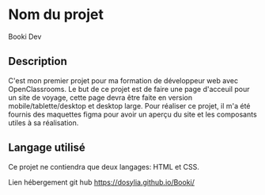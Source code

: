 # Nom du projet
Booki Dev

## Description
C'est mon premier projet pour ma formation de développeur web avec OpenClassrooms. Le but de ce projet est de faire une page d'acceuil pour un site de voyage, cette page devra être faite en version mobile/tablette/desktop et desktop large. Pour réaliser ce projet, il m'a été fournis des maquettes figma pour avoir un aperçu du site et les composants utiles à sa réalisation.

## Langage utilisé
Ce projet ne contiendra que deux langages: HTML et CSS.

Lien hébergement git hub
https://dosylia.github.io/Booki/
